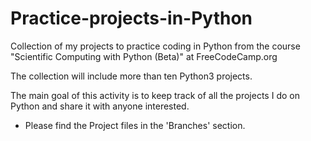 # Practice-projects-in-Python
Collection of my projects to practice coding in Python from the course "Scientific Computing with Python (Beta)" at FreeCodeCamp.org

The collection will include more than ten Python3 projects.

The main goal of this activity is to keep track of all the projects I do on Python and share it with anyone interested.

* Please find the Project files in the 'Branches' section.
